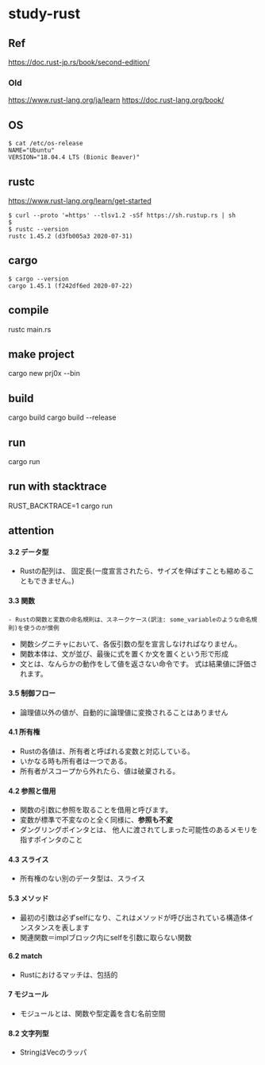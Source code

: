 # study-rust

## Ref

https://doc.rust-jp.rs/book/second-edition/

### Old
https://www.rust-lang.org/ja/learn
https://doc.rust-lang.org/book/

## OS
```
$ cat /etc/os-release 
NAME="Ubuntu"
VERSION="18.04.4 LTS (Bionic Beaver)"
```

## rustc
https://www.rust-lang.org/learn/get-started
```
$ curl --proto '=https' --tlsv1.2 -sSf https://sh.rustup.rs | sh
$
$ rustc --version
rustc 1.45.2 (d3fb005a3 2020-07-31)
```

## cargo
```
$ cargo --version
cargo 1.45.1 (f242df6ed 2020-07-22)
```

## compile
rustc main.rs

## make project
cargo new prj0x --bin

## build
cargo build
cargo build --release

## run
cargo run

## run with stacktrace
RUST_BACKTRACE=1 cargo run

## attention

#### 3.2 データ型
- Rustの配列は、 固定長(一度宣言されたら、サイズを伸ばすことも縮めることもできません。)

#### 3.3 関数
    - Rustの関数と変数の命名規則は、スネークケース(訳注: some_variableのような命名規則)を使うのが慣例
- 関数シグニチャにおいて、各仮引数の型を宣言しなければなりません。
- 関数本体は、文が並び、最後に式を置くか文を置くという形で形成
- 文とは、なんらかの動作をして値を返さない命令です。 式は結果値に評価されます。

#### 3.5 制御フロー
- 論理値以外の値が、自動的に論理値に変換されることはありません

#### 4.1 所有権
- Rustの各値は、所有者と呼ばれる変数と対応している。
- いかなる時も所有者は一つである。
- 所有者がスコープから外れたら、値は破棄される。

#### 4.2 参照と借用
- 関数の引数に参照を取ることを借用と呼びます。
- 変数が標準で不変なのと全く同様に、**参照も不変**
- ダングリングポインタとは、 他人に渡されてしまった可能性のあるメモリを指すポインタのこと

#### 4.3 スライス
- 所有権のない別のデータ型は、スライス

#### 5.3 メソッド
- 最初の引数は必ずselfになり、これはメソッドが呼び出されている構造体インスタンスを表します
- 関連関数＝implブロック内にselfを引数に取らない関数

#### 6.2 match
- Rustにおけるマッチは、包括的

#### 7 モジュール
- モジュールとは、関数や型定義を含む名前空間

#### 8.2 文字列型
- StringはVec<u8>のラッパ
